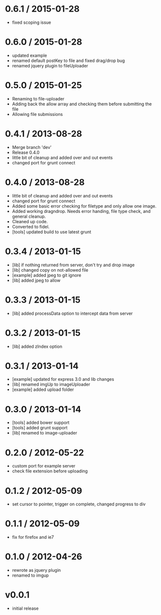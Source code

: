 
0.6.1 / 2015-01-28 
==================

  * fixed scoping issue

0.6.0 / 2015-01-28 
==================

  * updated example
  * renamed default postKey to file and fixed drag/drop bug
  * renamed jquery plugin to fileUploader

0.5.0 / 2015-01-25 
==================

 * Renaming to file-uploader
 * Adding back the allow array and checking them before submitting the file
 * Allowing file submissions

0.4.1 / 2013-08-28 
==================

 * Merge branch 'dev'
 * Release 0.4.0
 * little bit of cleanup and added over and out events
 * changed port for grunt connect

0.4.0 / 2013-08-28 
==================

  * little bit of cleanup and added over and out events
  * changed port for grunt connect
  * Added some basic error checking for filetype and only allow one image.
  * Added working dragndrop. Needs error handing, file type check, and general cleanup.
  * Cleaned up code.
  * Converted to fidel.
  * [tools] updated build to use latest grunt

0.3.4 / 2013-01-15 
==================

  * [lib] if nothing returned from server, don't try and drop image
  * [lib] changed copy on not-allowed file
  * [example] added jpeg to git ignore
  * [lib] added jpeg to allow

0.3.3 / 2013-01-15 
==================

  * [lib] added processData option to intercept data from server

0.3.2 / 2013-01-15 
==================

  * [lib] added zIndex option

0.3.1 / 2013-01-14 
==================

  * [example] updated for express 3.0 and lib changes
  * [lib] renamed imgUp to imageUploader
  * [example] added upload folder

0.3.0 / 2013-01-14 
==================

  * [tools] added bower support
  * [tools] added grunt support
  * [lib] renamed to image-uploader

0.2.0 / 2012-05-22 
==================

  * custom port for example server
  * check file extension before uploading

0.1.2 / 2012-05-09 
==================

  * set cursor to pointer, trigger on complete, changed progress to div

0.1.1 / 2012-05-09 
==================

  * fix for firefox and ie7

0.1.0 / 2012-04-26 
==================

  * rewrote as jquery plugin
  * renamed to imgup

# v0.0.1
- initial release
